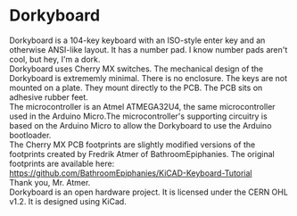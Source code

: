 Dorkyboard
===========
Dorkyboard is a 104-key keyboard with an ISO-style enter key and an otherwise ANSI-like layout. It has a number pad. I know number pads aren't cool, but hey, I'm a dork.  
Dorkyboard uses Cherry MX switches. The mechanical design of the Dorkyboard is extrememly minimal. There is no enclosure. The keys are not mounted on a plate. They mount directly to the PCB. The PCB sits on adhesive rubber feet.  
The microcontroller is an Atmel ATMEGA32U4, the same microcontroller used in the Arduino Micro.The microcontroller's supporting circuitry is based on the Arduino Micro to allow the Dorkyboard to use the Arduino bootloader.  
The Cherry MX PCB footprints are slightly modified versions of the footprints created by Fredrik Atmer of BathroomEpiphanies. The original footprints are available here: https://github.com/BathroomEpiphanies/KiCAD-Keyboard-Tutorial  
Thank you, Mr. Atmer.  
Dorkyboard is an open hardware project. It is licensed under the CERN OHL v1.2. It is designed using KiCad.